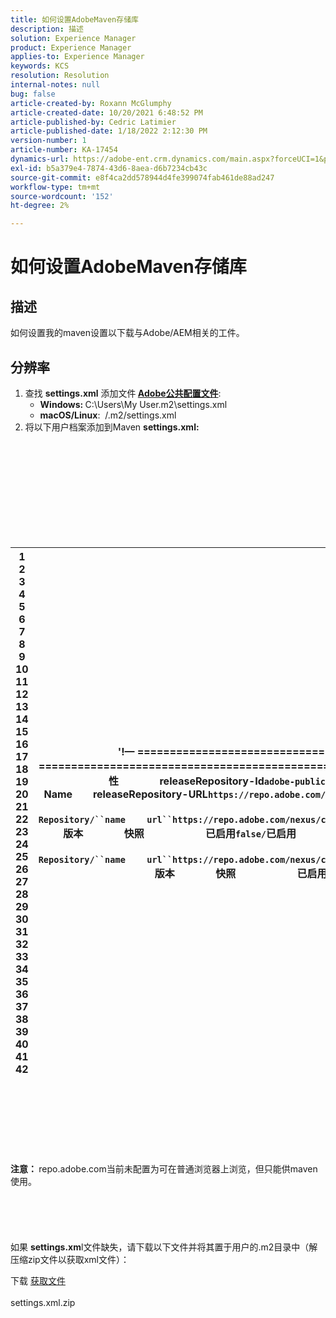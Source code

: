 ```yaml
---
title: 如何设置AdobeMaven存储库
description: 描述
solution: Experience Manager
product: Experience Manager
applies-to: Experience Manager
keywords: KCS
resolution: Resolution
internal-notes: null
bug: false
article-created-by: Roxann McGlumphy
article-created-date: 10/20/2021 6:48:52 PM
article-published-by: Cedric Latimier
article-published-date: 1/18/2022 2:12:30 PM
version-number: 1
article-number: KA-17454
dynamics-url: https://adobe-ent.crm.dynamics.com/main.aspx?forceUCI=1&pagetype=entityrecord&etn=knowledgearticle&id=46958f5c-d631-ec11-b6e5-000d3a5ba97a
exl-id: b5a379e4-7874-43d6-8aea-d6b7234cb43c
source-git-commit: e8f4ca2dd578944d4fe399074fab461de88ad247
workflow-type: tm+mt
source-wordcount: '152'
ht-degree: 2%

---
```


# 如何设置AdobeMaven存储库

## 描述


如何设置我的maven设置以下载与Adobe/AEM相关的工件。


## 分辨率


1. 查找 <b>settings.xml</b> 添加文件<b> [Adobe公共配置文件](https://repo.adobe.com/)</b>:
   - <b>Windows: </b>C:\Users\My User\.m2\settings.xml
   - <b>macOS/Linux</b>:  /.m2/settings.xml
2. 将以下用户档案添加到Maven <b>settings.xml:</b>

<br><br><br><br><br> <br><br><br><br>

| 1<br>  2<br>  3<br>  4<br>  5<br>  6<br>  7<br>  8<br>  9<br>  10<br>  11<br>  12<br>  13<br>  14<br>  15<br>  16<br>  17<br>  18<br>  19<br>  20<br>  21<br>  22<br>  23<br>  24<br>  25<br>  26<br>  27<br>  28<br>  29<br>  30<br>  31<br>  32<br>  33<br>  34<br>  35<br>  36<br>  37<br>  38<br>  39<br>  40<br>  41<br>  42 | &#39;!— ====================================================== —``!-- A D O B E   P U B L I C   P R O F I L E                --``!— ====================================================== —````profile````    ````id``adobe-public/``id````    ````activation````        ````activeByDefault``true/``activeByDefault````    ``/``激活````    ````属性````        ````releaseRepository-Id``adobe-public-releases/``releaseRepository-Id````    ````releaseRepository-Name``Adobe Public Releases/``releaseRepository-Name````    ````releaseRepository-URL``https://repo.adobe.com/nexus/content/groups/public/``releaseRepository-URL````    ``/``properties````    ````repositories````        ````repository````        ````id``adobe-public-releases/``id````        ````name``Adobe Public Repository/``name````        ````url``https://repo.adobe.com/nexus/content/groups/public/``url````        ````releases````            ````enabled``true/``enabled````            ````updatePolicy``never/``updatePolicy````        ``/``版本````        ````快照````            ````已启用``false/``已启用````        ``/``snapshots````    ``/``存储库````    ``/``repositories````     ````pluginRepositories````        ````pluginRepository````        ````id``adobe-public-releases/``id````        ````name``Adobe Public Repository/``name````        ````url``https://repo.adobe.com/nexus/content/groups/public/``url````        ````releases````            ````enabled``true/``enabled````            ````updatePolicy``never/``updatePolicy````        ``/``版本````        ````快照````            ````已启用``false/``已启用````        ``/``snapshots````    ``/``pluginRepository````    ``/``pluginRepositories````/&quot;profile&quot;&#39; |
| --- | --- |

<br><br><br><br><br> <br><br>
<b>注意： </b>repo.adobe.com当前未配置为可在普通浏览器上浏览，但只能供maven使用。
<br><br><br><br> <br><br>
如果 <b>settings.xm</b>l文件缺失，请下载以下文件并将其置于用户的.m2目录中（解压缩zip文件以获取xml文件）：

下载
[获取文件](https://helpx.adobe.com/content/dam/help/en/experience-manager/kb/SetUpTheAdobeMavenRepository/jcr_content/main-pars/download_section/download-1/settings_xml.zip "settings.xml.zip") <br><br>settings.xml.zip
